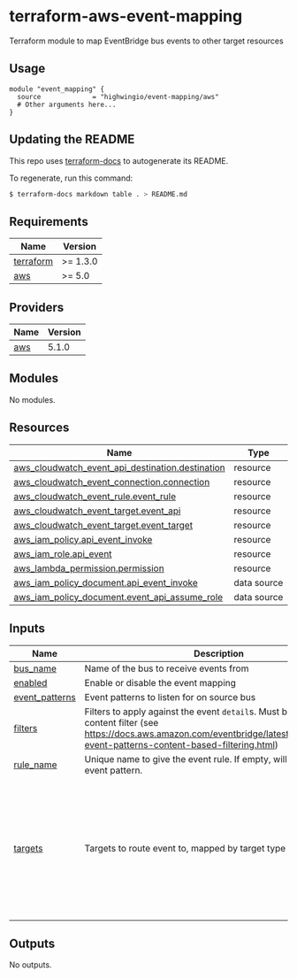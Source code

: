 # terraform-aws-event-mapping
Terraform module to map EventBridge bus events to other target resources

## Usage

```hcl
module "event_mapping" {
  source             = "highwingio/event-mapping/aws"
  # Other arguments here...
}
```

## Updating the README

This repo uses [terraform-docs](https://github.com/segmentio/terraform-docs) to autogenerate its README.

To regenerate, run this command:

```bash
$ terraform-docs markdown table . > README.md
```

## Requirements

| Name | Version |
|------|---------|
| <a name="requirement_terraform"></a> [terraform](#requirement\_terraform) | >= 1.3.0 |
| <a name="requirement_aws"></a> [aws](#requirement\_aws) | >= 5.0 |

## Providers

| Name | Version |
|------|---------|
| <a name="provider_aws"></a> [aws](#provider\_aws) | 5.1.0 |

## Modules

No modules.

## Resources

| Name | Type |
|------|------|
| [aws_cloudwatch_event_api_destination.destination](https://registry.terraform.io/providers/hashicorp/aws/latest/docs/resources/cloudwatch_event_api_destination) | resource |
| [aws_cloudwatch_event_connection.connection](https://registry.terraform.io/providers/hashicorp/aws/latest/docs/resources/cloudwatch_event_connection) | resource |
| [aws_cloudwatch_event_rule.event_rule](https://registry.terraform.io/providers/hashicorp/aws/latest/docs/resources/cloudwatch_event_rule) | resource |
| [aws_cloudwatch_event_target.event_api](https://registry.terraform.io/providers/hashicorp/aws/latest/docs/resources/cloudwatch_event_target) | resource |
| [aws_cloudwatch_event_target.event_target](https://registry.terraform.io/providers/hashicorp/aws/latest/docs/resources/cloudwatch_event_target) | resource |
| [aws_iam_policy.api_event_invoke](https://registry.terraform.io/providers/hashicorp/aws/latest/docs/resources/iam_policy) | resource |
| [aws_iam_role.api_event](https://registry.terraform.io/providers/hashicorp/aws/latest/docs/resources/iam_role) | resource |
| [aws_lambda_permission.permission](https://registry.terraform.io/providers/hashicorp/aws/latest/docs/resources/lambda_permission) | resource |
| [aws_iam_policy_document.api_event_invoke](https://registry.terraform.io/providers/hashicorp/aws/latest/docs/data-sources/iam_policy_document) | data source |
| [aws_iam_policy_document.event_api_assume_role](https://registry.terraform.io/providers/hashicorp/aws/latest/docs/data-sources/iam_policy_document) | data source |

## Inputs

| Name | Description | Type | Default | Required |
|------|-------------|------|---------|:--------:|
| <a name="input_bus_name"></a> [bus\_name](#input\_bus\_name) | Name of the bus to receive events from | `string` | n/a | yes |
| <a name="input_enabled"></a> [enabled](#input\_enabled) | Enable or disable the event mapping | `bool` | `true` | no |
| <a name="input_event_patterns"></a> [event\_patterns](#input\_event\_patterns) | Event patterns to listen for on source bus | `list(string)` | n/a | yes |
| <a name="input_filters"></a> [filters](#input\_filters) | Filters to apply against the event `detail`s. Must be a valid content filter (see https://docs.aws.amazon.com/eventbridge/latest/userguide/eb-event-patterns-content-based-filtering.html) | `map(list(string))` | `null` | no |
| <a name="input_rule_name"></a> [rule\_name](#input\_rule\_name) | Unique name to give the event rule. If empty, will use the first event pattern. | `string` | `null` | no |
| <a name="input_targets"></a> [targets](#input\_targets) | Targets to route event to, mapped by target type | <pre>object({<br>    lambda = optional(map(string), {})<br>    bus    = optional(map(string), {})<br>    sqs    = optional(map(string), {})<br>    event_api = optional(map(object({<br>      endpoint : string,<br>      token : string,<br>      template_vars = optional(map(string), {}),<br>      template      = string,<br>    })), {})<br>  })</pre> | n/a | yes |

## Outputs

No outputs.
